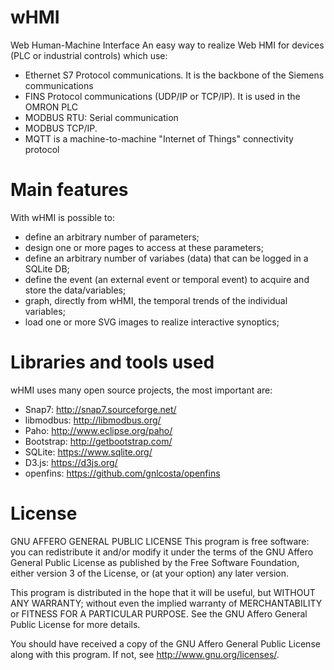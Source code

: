 # wHMI
Web Human-Machine Interface
An easy way to realize Web HMI for devices (PLC or industrial controls) which use:
 * Ethernet S7 Protocol communications. It is the backbone of the Siemens communications
 * FINS Protocol communications (UDP/IP or TCP/IP). It is used in the OMRON PLC
 * MODBUS RTU: Serial communication
 * MODBUS TCP/IP.
 * MQTT is a machine-to-machine "Internet of Things" connectivity protocol


# Main features
With wHMI is possible to:
 * define an arbitrary number of parameters;
 * design one or more pages to access at these parameters;
 * define an arbitrary number of variabes (data) that can be logged in a SQLite DB;
 * define the event (an external event or temporal event) to acquire and store the data/variables;
 * graph, directly from wHMI, the temporal trends of the individual variables;
 * load one or more SVG images to realize interactive synoptics;
    

# Libraries and tools used
wHMI uses many open source projects, the most important are:
 * Snap7: http://snap7.sourceforge.net/
 * libmodbus: http://libmodbus.org/
 * Paho: http://www.eclipse.org/paho/
 * Bootstrap: http://getbootstrap.com/
 * SQLite: https://www.sqlite.org/
 * D3.js: https://d3js.org/
 * openfins: https://github.com/gnlcosta/openfins


# License
GNU AFFERO GENERAL PUBLIC LICENSE
This program is free software: you can redistribute it and/or modify
it under the terms of the GNU Affero General Public License as
published by the Free Software Foundation, either version 3 of the
License, or (at your option) any later version.

This program is distributed in the hope that it will be useful,
but WITHOUT ANY WARRANTY; without even the implied warranty of
MERCHANTABILITY or FITNESS FOR A PARTICULAR PURPOSE.  See the
GNU Affero General Public License for more details.

You should have received a copy of the GNU Affero General Public License
along with this program.  If not, see <http://www.gnu.org/licenses/>.
